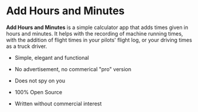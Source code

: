 # Add Hours and Minutes

**Add Hours and Minutes** is a simple calculator app that adds times given in hours
and minutes. It helps with the recording of machine running times, with the
addition of flight times in your pilots' flight log, or your driving times as a
truck driver.

- Simple, elegant and functional

- No advertisement, no commerical "pro" version

- Does not spy on you

- 100% Open Source

- Written without commercial interest
